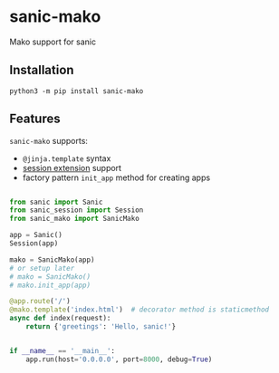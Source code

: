 # sanic-mako
Mako support for sanic

## Installation

`python3 -m pip install sanic-mako`

## Features

`sanic-mako` supports:

- `@jinja.template` syntax
- [session extension](https://github.com/subyraman/sanic_session) support
- factory pattern `init_app` method for creating apps

```python

from sanic import Sanic
from sanic_session import Session
from sanic_mako import SanicMako

app = Sanic()
Session(app)

mako = SanicMako(app)
# or setup later
# mako = SanicMako()
# mako.init_app(app)

@app.route('/')
@mako.template('index.html')  # decorator method is staticmethod
async def index(request):
    return {'greetings': 'Hello, sanic!'}


if __name__ == '__main__':
    app.run(host='0.0.0.0', port=8000, debug=True)
```
